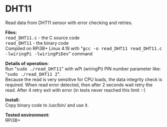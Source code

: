 # DHT11
Read data from DHT11 sensor with error checking and retries.

<b>Files:</b><br>
<tt>read_DHT11.c</tt> - the C source code<br>
<tt>read_DHT11</tt> - the binary code<br>
Compiled on RPi3B+ Linux 4.19 with "<tt>gcc -o read_DHT11 read_DHT11.c -lwiringPi -lwiringPiDev</tt>" command<br>

<b>Details of operation:</b><br>
Run "<tt>sudo ./read_DHT11</tt>" with wPi (wiringPi) PIN number parameter like: "<tt>sudo ./read_DHT11 2</tt>".<br>
Because the read is very sensitive for CPU loads, the data integrity check is required. 
When read error detected, then after 2 seconds wait retry the read. After 4 retry exit with error (in tests never reached this limit :-)


<b>Install:</b><br>
Copy binary code to /usr/bin/ and use it.

<b>Tested environment:</b><br>
RPi3B+

